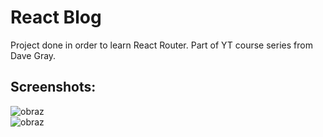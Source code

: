 # React Blog
Project done in order to learn React Router. Part of YT course series from Dave Gray.

## Screenshots:
![obraz](https://user-images.githubusercontent.com/61024148/231068864-1848a72e-35c4-4128-bffc-66f475ce542a.png)
<br>
![obraz](https://user-images.githubusercontent.com/61024148/231068991-9b48abb3-0256-49d9-be8b-4d9960340d8b.png)


